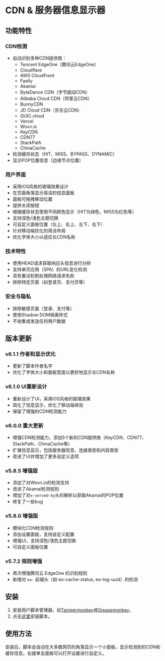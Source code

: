 # CDN & 服务器信息显示器

## 功能特性

### CDN检测

- 自动识别多种CDN提供商：
    - Tencent EdgeOne（腾讯云EdgeOne）
    - Cloudflare
    - AWS CloudFront
    - Fastly
    - Akamai
    - ByteDance CDN（字节跳动CDN）
    - Alibaba Cloud CDN（阿里云CDN）
    - BunnyCDN
    - JD Cloud CDN（京东云CDN）
    - QUIC.cloud
    - Vercel
    - Wovn.io
    - KeyCDN
    - CDN77
    - StackPath
    - ChinaCache
- 检测缓存状态（HIT、MISS、BYPASS、DYNAMIC）
- 显示POP位置信息（边缘节点位置）

### 用户界面

- 采用iOS风格的玻璃效果设计
- 在页面角落显示简洁的信息面板
- 面板可拖拽移动位置
- 提供关闭按钮
- 根据缓存状态使用不同颜色显示（HIT为绿色，MISS为红色等）
- 支持深色/浅色主题切换
- 可自定义面板位置（左上、右上、左下、右下）
- 针对移动端优化的简洁布局
- 优化字体大小以适应长CDN名称

### 技术特性

- 使用HEAD请求获取响应头信息进行分析
- 支持单页应用（SPA）的URL变化检测
- 具有重试机制处理网络请求失败
- 排除特定页面（如登录页、支付页等）

### 安全与隐私

- 排除敏感页面（登录、支付等）
- 使用Shadow DOM隔离样式
- 不收集或发送任何用户数据

## 版本更新

### v6.1.1 作者和显示优化

- 更新了脚本作者名字
- 优化了字体大小和面板宽度以更好地显示长CDN名称

### v6.1.0 UI重新设计

- 重新设计了UI，采用iOS风格的玻璃效果
- 简化了信息显示，优化了移动端体验
- 保留了增强的CDN检测能力

### v6.0.0 重大更新

- 增强CDN检测能力，添加5个新的CDN提供商（KeyCDN、CDN77、StackPath、ChinaCache等）
- 扩展信息显示，包括服务器信息、连接类型和内容类型
- 改进了UI并增加了更多自定义选项

### v5.8.5 增强版

- 添加了对Wovn.io的检测支持
- 改进了Akamai检测规则
- 增加了对`x-served-by`头的解析以获取Akamai的POP位置
- 修复了一些bug

### v5.8.0 增强版

- 模块化CDN检测规则
- 添加设置面板，支持自定义配置
- 增强UI，支持深色/浅色主题切换
- 可自定义面板位置

### v5.7.2 规则增强

- 再次增强腾讯云 EdgeOne 的识别规则
- 新增对 `eo-` 前缀头（如 eo-cache-status, eo-log-uuid）的检测

## 安装

1. 安装用户脚本管理器，如[Tampermonkey](https://www.tampermonkey.net/)或[Greasemonkey](https://www.greasespot.net/)。
2. 点击[这里](https://raw.githubusercontent.com/zhousulong/cdn-server-info-userscript/main/cdn-server-info.user.js)安装脚本。

## 使用方法

安装后，脚本会自动在大多数网页的角落显示一个小面板，显示检测到的CDN和缓存信息。右键单击面板可以打开设置进行自定义。
